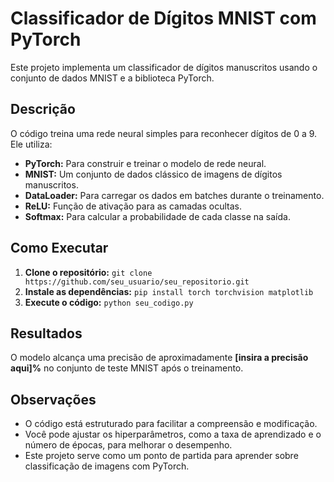 # Classificador de Dígitos MNIST com PyTorch

Este projeto implementa um classificador de dígitos manuscritos usando o conjunto de dados MNIST e a biblioteca PyTorch.

## Descrição

O código treina uma rede neural simples para reconhecer dígitos de 0 a 9. Ele utiliza:

- **PyTorch:** Para construir e treinar o modelo de rede neural.
- **MNIST:** Um conjunto de dados clássico de imagens de dígitos manuscritos.
- **DataLoader:** Para carregar os dados em batches durante o treinamento.
- **ReLU:** Função de ativação para as camadas ocultas.
- **Softmax:** Para calcular a probabilidade de cada classe na saída.

## Como Executar

1. **Clone o repositório:** `git clone https://github.com/seu_usuario/seu_repositorio.git`
2. **Instale as dependências:** `pip install torch torchvision matplotlib`
3. **Execute o código:** `python seu_codigo.py`

## Resultados

O modelo alcança uma precisão de aproximadamente **[insira a precisão aqui]%** no conjunto de teste MNIST após o treinamento.

## Observações

- O código está estruturado para facilitar a compreensão e modificação.
- Você pode ajustar os hiperparâmetros, como a taxa de aprendizado e o número de épocas, para melhorar o desempenho.
- Este projeto serve como um ponto de partida para aprender sobre classificação de imagens com PyTorch.
